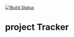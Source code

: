 [![Build Status](https://travis-ci.org/RVohmin/job4j_tracker.svg?branch=master)](https://travis-ci.org/RVohmin/job4j_tracker)


# **project Tracker**
